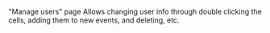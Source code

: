 "Manage users" page
Allows changing user info through double clicking the cells, adding them to new events, and deleting, etc.